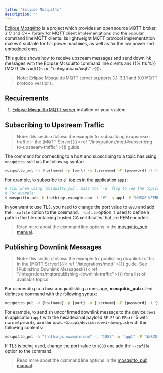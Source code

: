 ```yaml
---
title: "Eclipse Mosquitto"
description: ""
---
```


[Eclipse Mosquitto](https://mosquitto.org/) is a project which provides an open source MQTT broker, a C and C++ library for MQTT client implementations and the popular command line MQTT clients. Its lightweight MQTT protocol implementation makes it suitable for full power machines, as well as for the low power and embedded ones. 

<!--more-->

This guide shows how to receive upstream messages and send downlink messages with the Eclipse Mosquitto command line clients and {{% tts %}} [MQTT Server]({{< ref "/integrations/mqtt" >}}).

>Note: Eclipse Mosquitto MQTT server supports 3.1, 3.1.1 and 5.0 MQTT protocol versions.

## Requirements

1. [Eclipse Mosquitto MQTT server](https://github.com/eclipse/mosquitto) installed on your system.

## Subscribing to Upstream Traffic

>Note: this section follows the example for subscribing to upstream traffic in the [MQTT Server]({{< ref "/integrations/mqtt#subscribing-to-upstream-traffic" >}}) guide.

The command for connecting to a host and subscribing to a topic has using `mosquitto_sub` has the following syntax:

```bash 
mosquitto_sub -h {hostname} -p {port} -u {username} -P {password} -t {topic}
```

For example, to subscribe to all topics in the application `app1`:

```bash
# Tip: when using `mosquitto_sub`, pass the `-d` flag to see the topics messages get published on.
# For example:
$ mosquitto_sub -h thethings.example.com -t "#" -u app1 -P "NNSXS.VEEBURF3KR77ZR.." -d
```

In you want to use TLS, you need to change the port value to `8883` and add the `--cafile` option to the command. `--cafile` option is used to define a path to the file containing trusted CA certificates that are PEM encoded.

>Read more about the command line options in the [mosquitto_sub manual](https://mosquitto.org/man/mosquitto_sub-1.html).

## Publishing Downlink Messages

>Note: this section follows the example for publishing downlink traffic in the [MQTT Server]({{< ref "/integrations/mqtt" >}}) guide. See [Publishing Downlink Messages]({{< ref "/integrations/mqtt#publishing-downlink-traffic" >}}) for a list of available topics.

For connecting to a host and publishing a message, **mosquitto_pub** client defines a command with the following syntax:

```bash 
mosquitto_pub -h {hostname} -p {port} -u {username} -P {password} -t {topic} -m {message}
```

For example, to send an unconfirmed downlink message to the device `dev1` in application `app1` with the hexadecimal payload `BE EF` on `FPort` 15 with normal priority, use the topic `v3/app1/devices/dev1/down/push` with the following contents:

```bash
mosquitto_pub -h "thethings.example.com" -p "1883" -u "app1" -P "NNSXS.VEEBURF3KR77ZR.." -t "v3/app1/devices/dev1/up" -m '{"downlinks":[{"f_port": 15,"frm_payload":"vu8=","priority": "NORMAL"}]}'
```

If TLS is being used, change the port value to `8883` and add the `--cafile` option to the command.

>Read more about the command line options in the [mosquitto_pub manual](https://mosquitto.org/man/mosquitto_pub-1.html).
